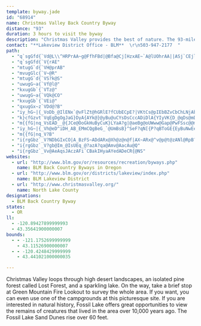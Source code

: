 ```yaml
---
template: byway.jade
id: "68914"
name: Christmas Valley Back Country Byway
distance: "93"
duration: 3 hours to visit the byway
description: "Christmas Valley provides the best of nature. The 93-mile loop runs through breathtaking high desert landscapes, by Fossil Lake, and up to Lost Forest where you can learn about the prehistoric creatures that once lived there."
contact: "**Lakeview District Office - BLM**  \r\n503-947-2177  "
path: 
  - "q`sgGfd{`Vd@L\\^HRPrAA~g@FfhFBd|@Bfa@Cj[HzxAE~`A@lUOhrAA||ASj`CEjlBShwDOh|@OxGOzBu@lGeYtkBmDhVQvB]|GuBvaAYfT@rCV`Gf@fFrb@djDlA`IdRny@"
  - "q`sgGfd{`V{rAE"
  - "mtugG`d{`VH@prAB"
  - "mvugGlc{`V~@R"
  - "mtugG`d{`VS?k@S"
  - "uwugG~a{`Vf@l@"
  - "kxugGb`{`VTz@"
  - "uwugG~a{`VQk@CO"
  - "kxugGb`{`VEi@"
  - "qxugGx~z`VDd@?B"
  - "iy_hG~|{_VoDb_@IlENx`@vFlZt@hGRlE?fCUbECpE?|VKtCs@pIEbBZvCbChLNjAb@vIj@rDn@hBf@r@hChCl@~@`@jAXpADl@RhHJdBp@zBdBlEbAjDh@dDHzAFfJQlCcAzJH~CrA~DzL~Wz@~B^lAl@dDTfDE`O?hqAc@roARnSCnKHbY[`zDI`BjbArn@fIxEfCvBlJfKfJrIxB`BtHpEjKxFhA`@~AXtHJpp@KfmAR?rvB"
  - "k}cfGzvt`VqEgDgOgJaG}DyA{AYk@}@yBu@uCYsDsCccADiDlA{YIyVK{D_@qDs@mDmPuf@kAqCsBuCmDcDqDyD}[{e@kPqUmAm@wHeBgHeCus@yYyBeAy@s@y@qA_LcRy@_Ce@uB}W}}Ao@_Dm@gB_e@oy@qf@q|@_Ty\\s@kBk@_CqYcpAgDaPsTesAqO_~@i@mCi@kAiAuAy@]y@M{NBw@Rq@d@i@h@wBfD_Aj@e@PwDFoAa@}AsAsEmHiCuEi@wASgBBw~ADyAtIsi@Z{DEyDUsAcO{z@e@eCOg@_@m@YM{wD]oyAQ"
  - "m{{fG|nq_VsEAD__@{JCe@OoGkHuByCuK}LYaA?g|@aeBg@oUWww@Gap@PwFSsc@@m_Ak@g@E_A_@mFoCy@EOl@?~@\\dFZfBS`Ay@bAq@d@yABc@NqDlB[?]Yy@QkDr@kDjCk@~@iAtC}AjBmG`BcCjAcA@SH[f@OfA_@^sCGi@V]l@e@L_A@m@TeDhCOVMrBQ^c@RsBXaD?{AXaEgBkBEiAV]C[EiAo@}A@y@MeAq@i@MSEiA^U?m@_@cAM{@Fm@XkAGm@TmB\\uC?sA_@cACiBj@oCjBsAfB]jBq@fLIhC?vAsCpKWd@q@RcCSwB?{@{@}EIqAN{BiAsBBmBQyBj@}BpA_BLiBMo@NqDdCe@DiAY_@?i@PcAl@s@lAgItDu@j@i@v@_@xA]l@iCxA_At@sBpCcAlBsAxEQXgFjBaDF_AX_CDkEr@_CBwCRkCCq@JiCvA_Cx@e@FaHaAcBo@aHVo@WaCA_BZ_DpAs@p@mD`FuA~@aEfAcA?wFeAiGd@s@AeB]qCLs@A{AXi@XiAfAm@Ro@AsB_@{AgBc@Qs@D_@Xu@PiC^]NeAnA{BrAg@d@cAlBc@XuA@m@McA_Aq@sBw@g@cARk@Xm@p@aAZm@GoCq@g@?k@Xm@d@iBlByB~@cF`DiCxC]v@ShCAhCMzBFhHd@~EDfAEp@]rCU~@}A`D{@~CUfCCjCYrAAlAm@dBKfA?p@`@lBHz@B|@Iz@o@|BYnDoAlEIjAHxBh@rE^nB~AzFbA|Ft@fDxAtJDfAGdBm@pEInBL`JG|@uAnEs@fHe@lCs@~Ae@~@sDrDiBlCgE|He@^c@NcC]mFsBo@?o@^mBd@y@?s@GiAk@oB_@YY]s@{A}AmDmEcBo@e@LaAjBQbHIv@Of@ULYBYOOg@YY_AScBXe@`@Wh@A`@Td@|ArANr@?\\G^a@HiA[gCl@kAYq@g@aA_@yADuEnFcHrJyBzEwDlEO^?l@?h@\\tA?j@Ir@Sr@_@f@sAx@}Dv@eAv@{HRsCKoBs@sAy@i@Ie@P}AlASDuBKyBb@cEDcAKyJFo@O{AkAc@Jy@x@eANmCAyBMiAFiBAcAH_PAmBMy@F}D_AeCPm@XyATkl@M"
  - "iy_hG~|{_Vh@eD^iDH_AB_EMmCQgBeG_`@UmBsB}^SeF?qN[{P?qBToGE{EyBuNwEe]i@mKBaE|D{p@zAot@b@aJl@uKhE_e@NgFKgI]{FO}A_BoHaKkc@i@uD?gCh@kE^gB~AyEh@mBR_BCg@Ok@Y]m@M_~AL}BMe@k@So@EwAHevFIitBhsAJpzA?hcCf@lXf@jEtF`D?xBuFz{AyBbe@h@du@oA"
  - "m{{fG|nq_V?B"
  - "i{rgGbz`_V?NDbGIxCO|A_BzFS~ADdARx@Xh@z@n@f|AX~ARx@^v@p@t@zANl@RpB?pfBj@bCl@jAp@r@vAd@dr@JbGMpDe@`L_DrBD|B`Ad@b@l@z@~ApCjOdZhBnDpExHnErE`ArAjAzCrBpH`EdLp@|AtEhIxCvEbBrAnA^dRxC`F`AfGlDbBj@neBTfGAjEKxeCxAltDxAOhyDIp|@"
  - "i{rgGbz`_V?gb@Im_@IsUEq_@?azA?qa@Amv@AacAu@Q"
  - "i{rgGbz`_Vv@AeAqsJAczAFi`CBakIHyaAYedADeCR{@NS"
websites: 
  - url: "http://www.blm.gov/or/resources/recreation/byways.php"
    name: BLM Back Country Byways in Oregon
  - url: "http://www.blm.gov/or/districts/lakeview/index.php"
    name: BLM Lakeview District
  - url: "http://www.christmasvalley.org/"
    name: North Lake County
designations: 
  - BLM Back Country Byway
states: 
  - OR
ll: 
  - -120.89427899999993
  - 43.35641900000007
bounds: 
  - - -121.1752699999999
    - 43.11526900000007
  - - -120.4248429999999
    - 43.441021000000035

---
```


Christmas Valley loops through high desert landscapes, an isolated pine forest called Lost Forest, and a sparkling lake. On the way, take a brief stop at Green Mountain Fire Lookout to survey the whole area. If you want, you can even use one of the campgrounds at this picturesque site. If you are interested in natural history, Fossil Lake offers great opportunities to view the remains of creatures that lived in the area over 10,000 years ago. The Fossil Lake Sand Dunes rise over 60 feet.